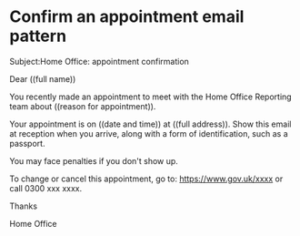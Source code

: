 # Confirm an appointment email pattern

Subject:Home Office: appointment confirmation

Dear ((full name))

You recently made an appointment to meet with the Home Office Reporting team about ((reason for appointment)).

Your appointment is on ((date and time)) at ((full address)). Show this email at reception when you arrive, along with a form of identification, such as a passport.

You may face penalties if you don't show up.

To change or cancel this appointment, go to: https://www.gov.uk/xxxx or call 0300 xxx xxxx.

Thanks

Home Office
